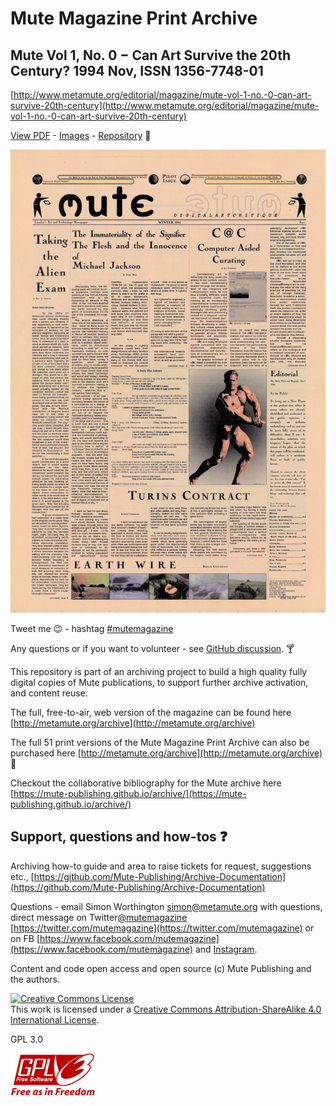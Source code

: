 # Mute Magazine Print Archive
## Mute Vol 1, No. 0 − Can Art Survive the 20th Century? 1994 Nov, ISSN 1356-7748-01
[http://www.metamute.org/editorial/magazine/mute-vol-1-no.-0-can-art-survive-20th-century](http://www.metamute.org/editorial/magazine/mute-vol-1-no.-0-can-art-survive-20th-century)

[View PDF](https://mute-publishing.github.io/Mute-Magazine-Pilot-00-1994/pdf/M000-Pilot-ISSN-1356-7748-01.pdf) - [Images](https://github.com/Mute-Publishing/Mute-Magazine-Pilot-00-1994/tree/main/images) - [Repository](https://github.com/Mute-Publishing/Mute-Magazine-Pilot-00-1994) :ant:

![Mute Vol 1, No. 0 cover](https://raw.githubusercontent.com/Mute-Publishing/Mute-Magazine-Pilot-00-1994/main/cover/M000.jpg "Mute Vol 1, No. 0 cover")

Tweet me :wink: - hashtag [\#mutemagazine](https://twitter.com/hashtag/mutemagazine?src=hashtag_click&f=live)

Any questions or if you want to volunteer - see [GitHub discussion](https://github.com/orgs/Mute-Publishing/discussions). :cocktail:

This repository is part of an archiving project to build a high quality fully digital copies of Mute publications, to support further archive activation, and content reuse.

The full, free-to-air, web version of the magazine can be found here [http://metamute.org/archive](http://metamute.org/archive)

The full 51 print versions of the Mute Magazine Print Archive can also be purchased here [http://metamute.org/archive](http://metamute.org/archive) :money_with_wings:

Checkout the collaborative bibliography for the Mute archive here [https://mute-publishing.github.io/archive/](https://mute-publishing.github.io/archive/)

## Support, questions and how-tos :question:

Archiving how-to guide and area to raise tickets for request, suggestions etc., [https://github.com/Mute-Publishing/Archive-Documentation](https://github.com/Mute-Publishing/Archive-Documentation)

Questions - email Simon Worthington simon@metamute.org with questions, direct message on Twitter[@mutemagazine](https://twitter.com/mutemagazine) [https://twitter.com/mutemagazine](https://twitter.com/mutemagazine) or on FB [https://www.facebook.com/mutemagazine](https://www.facebook.com/mutemagazine) and [Instagram](https://www.instagram.com/mute_publishing/).

Content and code open access and open source (c) Mute Publishing and the authors.

<a rel="license" href="http://creativecommons.org/licenses/by-sa/4.0/"><img alt="Creative Commons License" style="border-width:0" src="https://i.creativecommons.org/l/by-sa/4.0/88x31.png" /></a><br />This work is licensed under a <a rel="license" href="http://creativecommons.org/licenses/by-sa/4.0/">Creative Commons Attribution-ShareAlike 4.0 International License</a>.

GPL 3.0

![GPL 3.0](/assets/gplv3-with-text-136x68.png "GPL 3.0")
